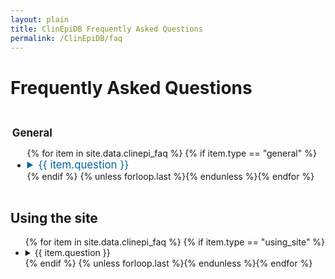 ```yaml
---
layout: plain
title: ClinEpiDB Frequently Asked Questions
permalink: /ClinEpiDB/faq
---
```

<h1>Frequently Asked Questions</h1>

<div style="padding:0.2em" id="clinepi-general">
  <h2 style="font-size:120%">General</h2>
<ul>
{% for item in site.data.clinepi_faq %}
 {% if item.type == "general" %}
  <li>
    <details id="{{ item.uid }}">
      <summary style="color:#069;font-size:120%">{{ item.question }}</summary>
      <p>
        {{ item.answer | markdownify }}
      </p>
    </details>
  </li>
 {% endif %}
{% unless forloop.last %}{% endunless %}{% endfor %}
</ul>
</div>


<div id="clinepi-using_site">
  <h2>Using the site</h2>
<ul>
{% for item in site.data.clinepi_faq %}
 {% if item.type == "using_site" %}
  <li>
    <details id="{{ item.uid }}">
      <summary>{{ item.question }}</summary>
      <p>
        {{ item.answer | markdownify}}
      </p>
    </details>
  </li>
 {% endif %}
{% unless forloop.last %}{% endunless %}{% endfor %}
</ul>
</div>

